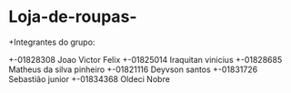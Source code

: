 # Loja-de-roupas-

+Integrantes do grupo:

+-01828308 Joao Victor Felix
+-01825014 Iraquitan vinicius
+-01828685 Matheus da silva pinheiro
+-01821116 Deyvson santos
+-01831726 Sebastião junior
+-01834368 Oldeci Nobre
